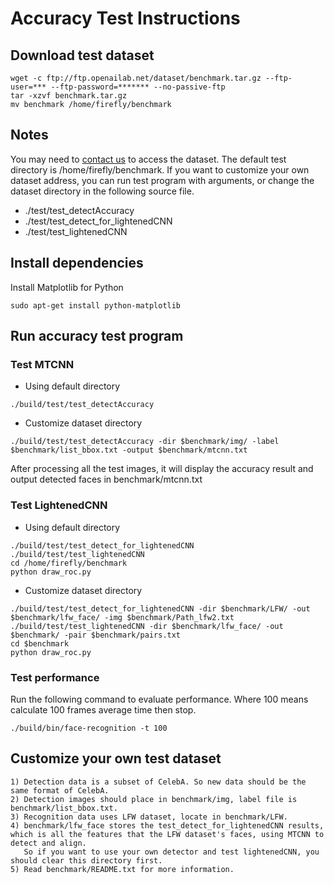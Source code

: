 # Accuracy Test Instructions

## Download test dataset

```
wget -c ftp://ftp.openailab.net/dataset/benchmark.tar.gz --ftp-user=*** --ftp-password=******* --no-passive-ftp
tar -xzvf benchmark.tar.gz
mv benchmark /home/firefly/benchmark
```

## Notes
You may need to [contact us](support@openailab.com) to access the dataset. 
The default test directory is /home/firefly/benchmark.
If you want to customize your own dataset address, you can run test program with arguments, or change the dataset directory in the following source file.

* ./test/test_detectAccuracy
* ./test/test_detect_for_lightenedCNN
* ./test/test_lightenedCNN

## Install dependencies

Install Matplotlib for Python

```
sudo apt-get install python-matplotlib
```

## Run accuracy test program

### Test MTCNN

* Using default directory

```
./build/test/test_detectAccuracy
```

* Customize dataset directory

```
./build/test/test_detectAccuracy -dir $benchmark/img/ -label $benchmark/list_bbox.txt -output $benchmark/mtcnn.txt
```

After processing all the test images, it will display the accuracy result and output detected faces in benchmark/mtcnn.txt

### Test LightenedCNN

* Using default directory
```
./build/test/test_detect_for_lightenedCNN
./build/test/test_lightenedCNN
cd /home/firefly/benchmark
python draw_roc.py
```

* Customize dataset directory

```
./build/test/test_detect_for_lightenedCNN -dir $benchmark/LFW/ -out $benchmark/lfw_face/ -img $benchmark/Path_lfw2.txt
./build/test/test_lightenedCNN -dir $benchmark/lfw_face/ -out $benchmark/ -pair $benchmark/pairs.txt
cd $benchmark
python draw_roc.py
```

### Test performance
Run the following command to evaluate performance. Where 100 means calculate 100 frames average time then stop.
```
./build/bin/face-recognition -t 100
```

## Customize your own test dataset
```
1) Detection data is a subset of CelebA. So new data should be the same format of CelebA.
2) Detection images should place in benchmark/img, label file is benchmark/list_bbox.txt.
3) Recognition data uses LFW dataset, locate in benchmark/LFW. 
4) benchmark/lfw_face stores the test_detect_for_lightenedCNN results, which is all the features that the LFW dataset's faces, using MTCNN to detect and align.
   So if you want to use your own detector and test lightenedCNN, you should clear this directory first.
5) Read benchmark/README.txt for more information.
```
